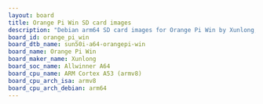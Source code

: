 ```yaml
---
layout: board
title: Orange Pi Win SD card images
description: "Debian arm64 SD card images for Orange Pi Win by Xunlong, SoC: Allwinner A64, CPU ISA: armv8"
board_id: orange_pi_win
board_dtb_name: sun50i-a64-orangepi-win
board_name: Orange Pi Win
board_maker_name: Xunlong
board_soc_name: Allwinner A64
board_cpu_name: ARM Cortex A53 (armv8)
board_cpu_arch_isa: armv8
board_cpu_arch_debian: arm64
---
```

